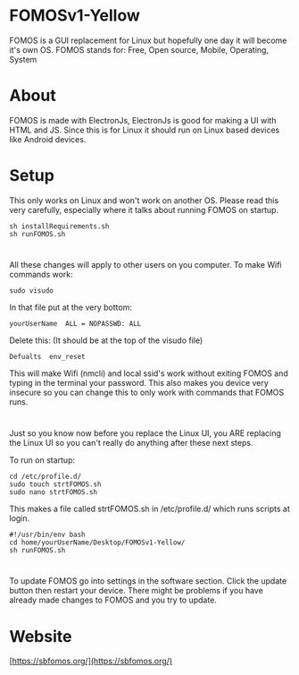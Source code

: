 # FOMOSv1-Yellow
FOMOS is a GUI replacement for Linux but hopefully one day it will become it's own OS.
FOMOS stands for: Free, Open source, Mobile, Operating, System
#

# About
FOMOS is made with ElectronJs, ElectronJs is good for making a UI with HTML and JS.
Since this is for Linux it should run on Linux based devices like Android devices.
#

# Setup
This only works on Linux and won't work on another OS.
Please read this very carefully, especially where it talks about running FOMOS on startup.
```shell script
sh installRequirements.sh
sh runFOMOS.sh
```

#

All these changes will apply to other users on you computer.
To make Wifi commands work:
```shell script
sudo visudo
```

In that file put at the very bottom:
```shell script
yourUserName  ALL = NOPASSWD: ALL
```

Delete this:
(It should be at the top of the visudo file)
```shell script
Defualts  env_reset
```

This will make Wifi (nmcli) and local ssid's work without exiting FOMOS and typing in the terminal your password.
This also makes you device very insecure so you can change this to only work with commands that FOMOS runs.

#

Just so you know now before you replace the Linux UI, you ARE replacing the Linux UI so you can't really do anything after these next steps.

To run on startup:
```shell script
cd /etc/profile.d/
sudo touch strtFOMOS.sh
sudo nano strtFOMOS.sh
```

This makes a file called strtFOMOS.sh in /etc/profile.d/ which runs scripts at login.

```shell script
#!/usr/bin/env bash
cd home/yourUserName/Desktop/FOMOSv1-Yellow/
sh runFOMOS.sh
```

#

To update FOMOS go into settings in the software section. Click the update button then restart your device. There might be problems if you have already made changes to FOMOS and you try to update.

#
# Website
[https://sbfomos.org/](https://sbfomos.org/)
